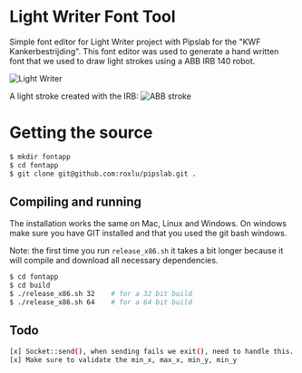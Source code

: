 
# Light Writer Font Tool

Simple font editor for Light Writer project with Pipslab for the "KWF Kankerbestrijding". This font
editor was used to generate a hand written font that we used to draw light strokes using a ABB 
IRB 140 robot. 

<img src="https://farm9.staticflickr.com/8575/15618078729_fb04d06529_o.png" alt="Light Writer">

A light stroke created with the IRB:
<img src="https://farm8.staticflickr.com/7467/15619109040_52719c6280_o.png" alt="ABB stroke">

# Getting the source

````sh
$ mkdir fontapp
$ cd fontapp
$ git clone git@github.com:roxlu/pipslab.git .
````

## Compiling and running

The installation works the same on Mac, Linux and Windows. On 
windows make sure you have GIT installed and that you used the 
git bash windows. 

Note: the first time you run `release_x86.sh` it takes a bit 
longer because it will compile and download all necessary 
dependencies.

````sh
$ cd fontapp
$ cd build
$ ./release_x86.sh 32    # for a 32 bit build
$ ./release_x86.sh 64    # for a 64 bit build
````

## Todo

````sh
[x] Socket::send(), when sending fails we exit(), need to handle this.
[x] Make sure to validate the min_x, max_x, min_y, min_y
````